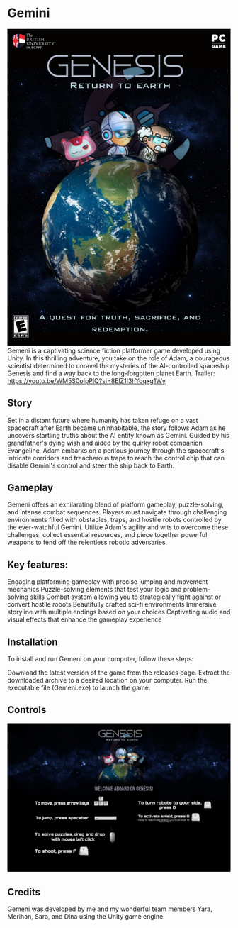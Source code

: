 # Gemini
![Cover](Cover.jpeg)
Gemeni is a captivating science fiction platformer game developed using Unity. In this thrilling adventure, you take on the role of Adam, a courageous scientist determined to unravel the mysteries of the AI-controlled spaceship Genesis and find a way back to the long-forgotten planet Earth.
Trailer: https://youtu.be/WM5S0oIpPlQ?si=8ElZ1I3hYoqxg1Wy

## Story
Set in a distant future where humanity has taken refuge on a vast spacecraft after Earth became uninhabitable, the story follows Adam as he uncovers startling truths about the AI entity known as Gemini. Guided by his grandfather's dying wish and aided by the quirky robot companion Evangeline, Adam embarks on a perilous journey through the spacecraft's intricate corridors and treacherous traps to reach the control chip that can disable Gemini's control and steer the ship back to Earth.

## Gameplay
Gemeni offers an exhilarating blend of platform gameplay, puzzle-solving, and intense combat sequences. Players must navigate through challenging environments filled with obstacles, traps, and hostile robots controlled by the ever-watchful Gemini. Utilize Adam's agility and wits to overcome these challenges, collect essential resources, and piece together powerful weapons to fend off the relentless robotic adversaries.

## Key features:
Engaging platforming gameplay with precise jumping and movement mechanics
Puzzle-solving elements that test your logic and problem-solving skills
Combat system allowing you to strategically fight against or convert hostile robots
Beautifully crafted sci-fi environments 
Immersive storyline with multiple endings based on your choices
Captivating audio and visual effects that enhance the gameplay experience

## Installation
To install and run Gemeni on your computer, follow these steps:

Download the latest version of the game from the releases page.
Extract the downloaded archive to a desired location on your computer.
Run the executable file (Gemeni.exe) to launch the game.

## Controls

![Controls](Controls.jpeg)


## Credits
Gemeni was developed by me and my wonderful team members Yara, Merihan, Sara, and Dina using the Unity game engine. 

